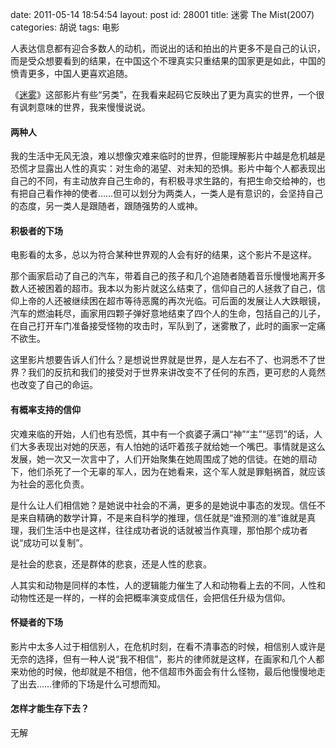 date: 2011-05-14 18:54:54
layout: post
id: 28001
title: 迷雾 The Mist(2007)
categories: 胡说
tags: 电影

人表达信息都有迎合多数人的动机，而说出的话和拍出的片更多不是自己的认识，而是受众想要看到的结果，在中国这个不理真实只重结果的国家更是如此，中国的愤青更多，中国人更喜欢追随。

《[迷雾](http://movie.douban.com/subject/1945330/)》这部影片有些“另类”，在我看来起码它反映出了更为真实的世界，一个很有讽刺意味的世界，我来慢慢说说。


#### 两种人


我的生活中无风无浪，难以想像灾难来临时的世界，但能理解影片中越是危机越是恐慌才显露出人性的真实：对生命的渴望、对未知的恐惧。影片中每个人都表现出自己的不同，有主动放弃自己生命的，有积极寻求生路的，有把生命交给神的，也有把自己看作神的使者……但可以划分为两类人，一类人是有意识的，会坚持自己的态度，另一类人是跟随者，跟随强势的人或神。


#### 积极者的下场


电影看的太多，总以为符合某种世界观的人会有好的结果，这个影片不是这样。

那个画家启动了自己的汽车，带着自己的孩子和几个追随者随着音乐慢慢地离开多数人还被困着的超市。我本以为影片就这么结束了，信仰自己的人拯救了自己，信仰上帝的人还被继续困在超市等待恶魔的再次光临。可后面的发展让人大跌眼镜，汽车的燃油耗尽，画家用四颗子弹好意地结束了四个人的生命，包括自己的儿子，在自己打开车门准备接受怪物的攻击时，军队到了，迷雾散了，此时的画家一定痛不欲生。

这里影片想要告诉人们什么？是想说世界就是世界，是人左右不了、也洞悉不了世界？我们的反抗和我们的接受对于世界来讲改变不了任何的东西，更可悲的人竟然也改变了自己的命运。


#### 有概率支持的信仰


灾难来临的开始，人们也有恐慌，其中有一个疯婆子满口“神”“主”“惩罚”的话，人们大多表现出对她的厌恶，有人怕她的话吓着孩子就给她一个嘴巴。事情就是这么发展，她一次又一次言中了，人们开始聚集在她周围成了她的信徒。在她的扇动下，他们杀死了一个无辜的军人，因为在她看来，这个军人就是罪魁祸首，就应该为社会的恶化负责。

是什么让人们相信她？是她说中社会的不满，更多的是她说中事态的发现。信任不是来自精确的数学计算，不是来自科学的推理，信任就是“谁预测的准”谁就是真理，我们生活中也是这样，往往成功者说的话就被当作真理，那怕那个成功者说“成功可以复制”。

是社会的悲哀，还是群体的悲哀，还是人性的悲哀。

人其实和动物是同样的本性，人的逻辑能力催生了人和动物看上去的不同，人性和动物性还是一样的，一样的会把概率演变成信任，会把信任升级为信仰。


#### 怀疑者的下场


影片中太多人过于相信别人，在危机时刻，在看不清事态的时候，相信别人或许是无奈的选择，但有一种人说“我不相信”，影片的律师就是这样，在画家和几个人都来劝他的时候，他却就是不相信，他不信超市外面会有什么怪物，最后他慢慢地走了出去……律师的下场是什么可想而知。


#### 怎样才能生存下去？


无解
